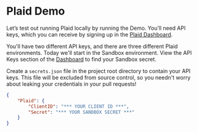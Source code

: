 # Plaid Demo

Let’s test out running Plaid locally by running the Demo. You’ll need API keys, which you can receive by signing up in the [Plaid Dashboard](https://dashboard.plaid.com/team/keys).

You'll have two different API keys, and there are three different Plaid environments. Today we'll start in the Sandbox environment. View the API Keys section of the [Dashboard](https://dashboard.plaid.com/team/keys) to find your Sandbox secret.

Create a `secrets.json` file in the project root directory to contain your API keys. This file will be excluded from source control, so you needn't worry about leaking your credentials in your pull requests!

```json
{
	"Plaid": {
		"ClientID": "*** YOUR CLIENT ID ***",
		"Secret": "*** YOUR SANDBOX SECRET ***"
	}
}
```
